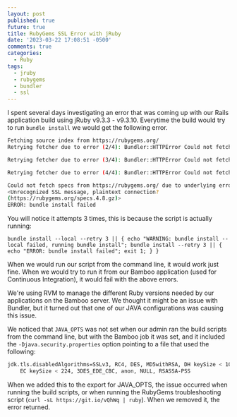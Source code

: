```yaml
---
layout: post
published: true
future: true
title: RubyGems SSL Error with jRuby
date: '2023-03-22 17:08:51 -0500'
comments: true
categories:
  - Ruby
tags:
  - jruby
  - rubygems
  - bundler
  - ssl
---
```


I spent several days investigating an error that was coming up with our Rails
application build using jRuby v9.3.3 - v9.3.10. Everytime the build would
try to run `bundle install` we would get the following error.

```bash
Fetching source index from https://rubygems.org/
Retrying fetcher due to error (2/4): Bundler::HTTPError Could not fetch specs from https://rubygems.org/ due to underlying error <Unrecognized SSL message, plaintext connection? (https://rubygems.org/specs.4.8.gz)>

Retrying fetcher due to error (3/4): Bundler::HTTPError Could not fetch specs from https://rubygems.org/ due to underlying error <Unrecognized SSL message, plaintext connection? (https://rubygems.org/specs.4.8.gz)>

Retrying fetcher due to error (4/4): Bundler::HTTPError Could not fetch specs from https://rubygems.org/ due to underlying error <Unrecognized SSL message, plaintext connection? (https://rubygems.org/specs.4.8.gz)>

Could not fetch specs from https://rubygems.org/ due to underlying error
<Unrecognized SSL message, plaintext connection?
(https://rubygems.org/specs.4.8.gz)>
ERROR: bundle install failed
```

You will notice it attempts 3 times, this is because the script is actually
running:

```shell
bundle install --local --retry 3 || { echo "WARNING: bundle install --local failed, running bundle install"; bundle install --retry 3 || { echo "ERROR: bundle install failed"; exit 1; } }
```

<!--more-->

When we would run our script from the command line, it would work just fine.
When we would try to run it from our Bamboo application (used for Continuous
Integration), it would fail with the above errors.

We're using RVM to manage the different Ruby versions needed by our applications
on the Bamboo server. We thought it might be an issue with Bundler, but it
turned out that one of our JAVA configurations was causing this issue.

We noticed that `JAVA_OPTS` was not set when our admin ran the build scripts
from the command line, but with the Bamboo job it was set, and it included
the `-Djava.security.properties` option pointing to a file that used the
following:

```bash
jdk.tls.disabledAlgorithms=SSLv3, RC4, DES, MD5withRSA, DH keySize < 1024, \
    EC keySize < 224, 3DES_EDE_CBC, anon, NULL, RSASSA-PSS
```

When we added this to the export for JAVA_OPTS, the issue occurred when running
the build scripts, or when running the RubyGems troubleshooting script
(`curl -sL https://git.io/vQhWq | ruby`). When we removed it, the error
returned.
